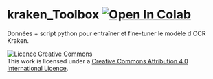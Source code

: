 # kraken_Toolbox [![Open In Colab](https://colab.research.google.com/assets/colab-badge.svg)](https://colab.research.google.com/github/obtic-scai/Toolbox/blob/dev/OCR/kraken/Kraken_LP.ipynb)
Données + script python pour entraîner et fine-tuner le modèle d'OCR Kraken.<br>



<a rel="license" href="http://creativecommons.org/licenses/by-sa/4.0/"><img alt="Licence Creative Commons" style="border-width:0" src="https://i.creativecommons.org/l/by-sa/4.0/88x31.png" /></a><br />This work is licensed under a <a rel="license" href="http://creativecommons.org/licenses/by-sa/4.0/">Creative Commons Attribution 4.0 International Licence</a>.



